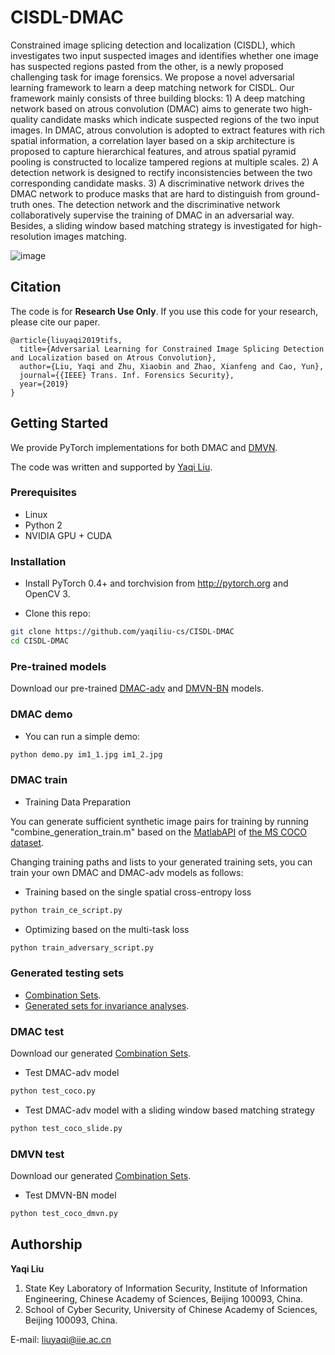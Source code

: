 # CISDL-DMAC

Constrained image splicing detection and localization (CISDL), which investigates two input suspected images and identifies whether one image has suspected regions pasted from the other, is a newly proposed challenging task for image forensics. We propose a novel adversarial learning framework to learn a deep matching network for CISDL. Our framework mainly consists of three building blocks: 1) A deep matching network based on atrous convolution (DMAC) aims to generate two high-quality candidate masks which indicate suspected regions of the two input images. In DMAC, atrous convolution is adopted to extract features with rich spatial information, a correlation layer based on a skip architecture is proposed to capture hierarchical features, and atrous spatial pyramid pooling is constructed to localize tampered regions at multiple scales. 2) A detection network is designed to rectify inconsistencies between the two corresponding candidate masks. 3) A discriminative network drives the DMAC network to produce masks that are hard to distinguish from ground-truth ones. The detection network and the discriminative network collaboratively supervise the training of DMAC in an adversarial way. Besides, a sliding window based matching strategy is investigated for high-resolution images matching.

![image](https://github.com/yaqiliu-cs/CISDL-DMAC/raw/master/DMACframework.jpg)

## Citation

The code is for **Research Use Only**. If you use this code for your research, please cite our paper.

```
@article{liuyaqi2019tifs,
  title={Adversarial Learning for Constrained Image Splicing Detection and Localization based on Atrous Convolution},
  author={Liu, Yaqi and Zhu, Xiaobin and Zhao, Xianfeng and Cao, Yun},
  journal={{IEEE} Trans. Inf. Forensics Security},
  year={2019}
}
```

## Getting Started

We provide PyTorch implementations for both DMAC and [DMVN](https://gitlab.com/rex-yue-wu/Deep-Matching-Validation-Network).

The code was written and supported by [Yaqi Liu](https://github.com/yaqiliu-cs).

### Prerequisites

- Linux
- Python 2
- NVIDIA GPU + CUDA

### Installation

- Install PyTorch 0.4+ and torchvision from http://pytorch.org and OpenCV 3.

- Clone this repo:
```bash
git clone https://github.com/yaqiliu-cs/CISDL-DMAC
cd CISDL-DMAC
```

### Pre-trained models
Download our pre-trained [DMAC-adv](https://drive.google.com/open?id=1NDNTrFbrJV0MgV7f780lGuya79_l4I8f) and [DMVN-BN](https://drive.google.com/open?id=1hu9tO-NbCMRmuFEKi0aFHYGDjPs4hGxO) models.

### DMAC demo

- You can run a simple demo:
```bash
python demo.py im1_1.jpg im1_2.jpg
```

### DMAC train
- Training Data Preparation

You can generate sufficient synthetic image pairs for training by running "combine_generation_train.m" based on the [MatlabAPI](https://github.com/cocodataset/cocoapi) of [the MS COCO dataset](http://cocodataset.org/#download).

Changing training paths and lists to your generated training sets, you can train your own DMAC and DMAC-adv models as follows:

- Training based on the single spatial cross-entropy loss
```bash
python train_ce_script.py
```

- Optimizing based on the multi-task loss
```bash
python train_adversary_script.py
```

### Generated testing sets
- [Combination Sets](https://drive.google.com/open?id=1LcoojC4T9oED6r-MuynUWKn11jihllVm).
- [Generated sets for invariance analyses](https://drive.google.com/open?id=1rk81lJ3McO9rO6Ktchqly7fJ3U0p8uuC).


### DMAC test
Download our generated [Combination Sets](https://drive.google.com/open?id=1LcoojC4T9oED6r-MuynUWKn11jihllVm).

- Test DMAC-adv model
```bash
python test_coco.py
```

- Test DMAC-adv model with a sliding window based matching strategy
```bash
python test_coco_slide.py
```

### DMVN test
Download our generated [Combination Sets](https://drive.google.com/open?id=1LcoojC4T9oED6r-MuynUWKn11jihllVm).

- Test DMVN-BN model
```bash
python test_coco_dmvn.py
```

## Authorship

**Yaqi Liu**
1. State Key Laboratory of Information Security, Institute of Information Engineering, Chinese Academy of Sciences, Beijing 100093, China.
2. School of Cyber Security, University of Chinese Academy of Sciences, Beijing 100093, China.

E-mail: liuyaqi@iie.ac.cn

